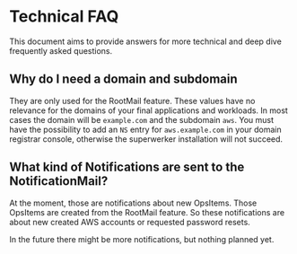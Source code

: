# Technical FAQ

This document aims to provide answers for more technical and deep dive frequently asked questions.

## Why do I need a domain and subdomain

They are only used for the RootMail feature. These values have no relevance for the domains of your final applications and workloads.
In most cases the domain will be `example.com` and the subdomain `aws`.
You must have the possibility to add an `NS` entry for `aws.example.com` in your domain registrar console, otherwise the superwerker installation will not succeed.

## What kind of Notifications are sent to the NotificationMail?

At the moment, those are notifications about new OpsItems. Those OpsItems are created from the RootMail feature. So these notifications are about new created AWS accounts or requested password resets.

In the future there might be more notifications, but nothing planned yet.